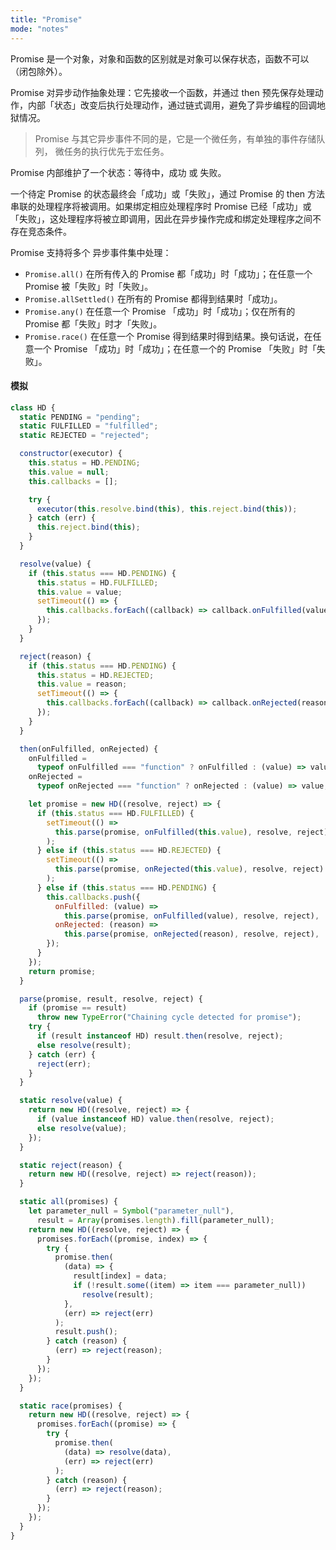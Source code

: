 ```yaml
---
title: "Promise"
mode: "notes"
---
```


Promise 是一个对象，对象和函数的区别就是对象可以保存状态，函数不可以（闭包除外）。

Promise 对异步动作抽象处理：它先接收一个函数，并通过 then 预先保存处理动作，内部「状态」改变后执行处理动作，通过链式调用，避免了异步编程的回调地狱情况。

> Promise 与其它异步事件不同的是，它是一个微任务，有单独的事件存储队列，
> 微任务的执行优先于宏任务。

Promise 内部维护了一个状态：等待中，成功 或 失败。

一个待定 Promise 的状态最终会「成功」或「失败」，通过 Promise 的 then 方法串联的处理程序将被调用。如果绑定相应处理程序时 Promise 已经「成功」或「失败」，这处理程序将被立即调用，因此在异步操作完成和绑定处理程序之间不存在竞态条件。

Promise 支持将多个 异步事件集中处理：

- `Promise.all()` 在所有传入的 Promise 都「成功」时「成功」；在任意一个 Promise 被「失败」时「失败」。
- `Promise.allSettled()` 在所有的 Promise 都得到结果时「成功」。
- `Promise.any()` 在任意一个 Promise 「成功」时「成功」；仅在所有的 Promise 都「失败」时才「失败」。
- `Promise.race()` 在任意一个 Promise 得到结果时得到结果。换句话说，在任意一个 Promise 「成功」时「成功」；在任意一个的 Promise 「失败」时「失败」。

#### 模拟

```js
class HD {
  static PENDING = "pending";
  static FULFILLED = "fulfilled";
  static REJECTED = "rejected";

  constructor(executor) {
    this.status = HD.PENDING;
    this.value = null;
    this.callbacks = [];

    try {
      executor(this.resolve.bind(this), this.reject.bind(this));
    } catch (err) {
      this.reject.bind(this);
    }
  }

  resolve(value) {
    if (this.status === HD.PENDING) {
      this.status = HD.FULFILLED;
      this.value = value;
      setTimeout(() => {
        this.callbacks.forEach((callback) => callback.onFulfilled(value));
      });
    }
  }

  reject(reason) {
    if (this.status === HD.PENDING) {
      this.status = HD.REJECTED;
      this.value = reason;
      setTimeout(() => {
        this.callbacks.forEach((callback) => callback.onRejected(reason));
      });
    }
  }

  then(onFulfilled, onRejected) {
    onFulfilled =
      typeof onFulfilled === "function" ? onFulfilled : (value) => value;
    onRejected =
      typeof onRejected === "function" ? onRejected : (value) => value;

    let promise = new HD((resolve, reject) => {
      if (this.status === HD.FULFILLED) {
        setTimeout(() =>
          this.parse(promise, onFulfilled(this.value), resolve, reject)
        );
      } else if (this.status === HD.REJECTED) {
        setTimeout(() =>
          this.parse(promise, onRejected(this.value), resolve, reject)
        );
      } else if (this.status === HD.PENDING) {
        this.callbacks.push({
          onFulfilled: (value) =>
            this.parse(promise, onFulfilled(value), resolve, reject),
          onRejected: (reason) =>
            this.parse(promise, onRejected(reason), resolve, reject),
        });
      }
    });
    return promise;
  }

  parse(promise, result, resolve, reject) {
    if (promise == result)
      throw new TypeError("Chaining cycle detected for promise");
    try {
      if (result instanceof HD) result.then(resolve, reject);
      else resolve(result);
    } catch (err) {
      reject(err);
    }
  }

  static resolve(value) {
    return new HD((resolve, reject) => {
      if (value instanceof HD) value.then(resolve, reject);
      else resolve(value);
    });
  }

  static reject(reason) {
    return new HD((resolve, reject) => reject(reason));
  }

  static all(promises) {
    let parameter_null = Symbol("parameter_null"),
      result = Array(promises.length).fill(parameter_null);
    return new HD((resolve, reject) => {
      promises.forEach((promise, index) => {
        try {
          promise.then(
            (data) => {
              result[index] = data;
              if (!result.some((item) => item === parameter_null))
                resolve(result);
            },
            (err) => reject(err)
          );
          result.push();
        } catch (reason) {
          (err) => reject(reason);
        }
      });
    });
  }

  static race(promises) {
    return new HD((resolve, reject) => {
      promises.forEach((promise) => {
        try {
          promise.then(
            (data) => resolve(data),
            (err) => reject(err)
          );
        } catch (reason) {
          (err) => reject(reason);
        }
      });
    });
  }
}
```
